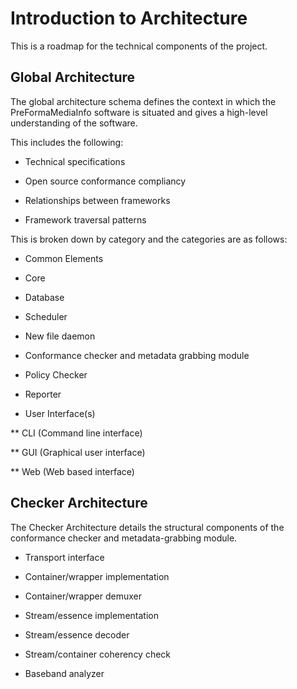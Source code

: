 # Introduction to Architecture

This is a roadmap for the technical components of the project.

## Global Architecture

The global architecture schema defines the context in which the PreFormaMediaInfo software is situated and gives a high-level understanding of the software.

This includes the following:

* Technical specifications

* Open source conformance compliancy

* Relationships between frameworks

* Framework traversal patterns

This is broken down by category and the categories are as follows:

* Common Elements

* Core

* Database

* Scheduler

* New file daemon

* Conformance checker and metadata grabbing module

* Policy Checker

* Reporter

* User Interface(s)

** CLI (Command line interface)

** GUI (Graphical user interface)

** Web (Web based interface)


## Checker Architecture

The Checker Architecture details the structural components of the conformance checker and metadata-grabbing module.

* Transport interface

* Container/wrapper implementation

* Container/wrapper demuxer

* Stream/essence implementation

* Stream/essence decoder

* Stream/container coherency check

* Baseband analyzer
